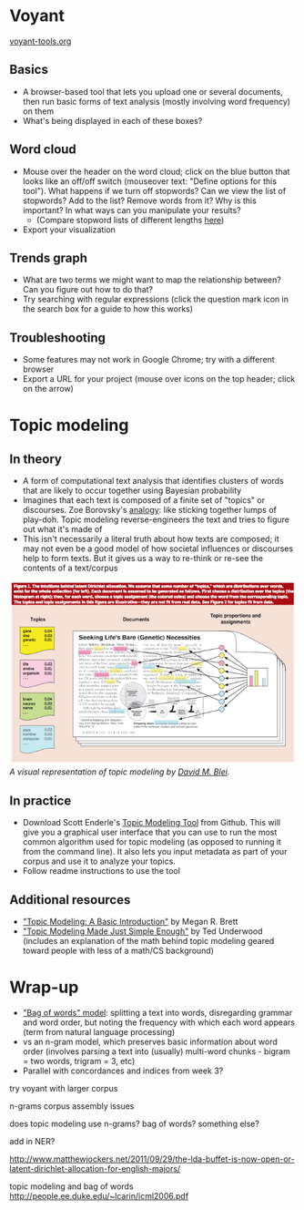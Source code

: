 # Voyant

[voyant-tools.org](http://voyant-tools.org/)

## Basics
+ A browser-based tool that lets you upload one or several documents, then run basic forms of text analysis (mostly involving word frequency) on them
+ What's being displayed in each of these boxes?

## Word cloud
+ Mouse over the header on the word cloud; click on the blue button that looks like an off/off switch (mouseover text: "Define options for this tool"). What happens if we turn off stopwords? Can we view the list of stopwords? Add to the list? Remove words from it? Why is this important? In what ways can you manipulate your results?
  + (Compare stopword lists of different lengths [here](http://www.ranks.nl/stopwords/))
+ Export your visualization

## Trends graph
+ What are two terms we might want to map the relationship between? Can you figure out how to do that?
+ Try searching with regular expressions (click the question mark icon in the search box for a guide to how this works)

## Troubleshooting
+ Some features may not work in Google Chrome; try with a different browser
+ Export a URL for your project (mouse over icons on the top header; click on the arrow)

# Topic modeling

## In theory
+ A form of computational text analysis that identifies clusters of words that are likely to occur together using Bayesian probability
+ Imagines that each text is composed of a finite set of "topics" or discourses. Zoe Borovsky's [analogy](http://miriamposner.com/blog/very-basic-strategies-for-interpreting-results-from-the-topic-modeling-tool/): like sticking together lumps of play-doh. Topic modeling reverse-engineers the text and tries to figure out what it's made of
+ This isn't necessarily a literal truth about how texts are composed; it may not even be a good model of how societal influences or discourses help to form texts. But it gives us a way to re-think or re-see the contents of a text/corpus

![Visual representation of topic modeling](https://github.com/dsfellows/dsfellows/blob/master/Blei_topicmodel.png)
*A visual representation of topic modeling by [David M. Blei](http://www.cs.princeton.edu/~blei/papers/Blei2012.pdf).*

## In practice
+ Download Scott Enderle's [Topic Modeling Tool](https://github.com/senderle/topic-modeling-tool) from Github. This will give you a graphical user interface that you can use to run the most common algorithm used for topic modeling (as opposed to running it from the command line). It also lets you input metadata as part of your corpus and use it to analyze your topics.
+ Follow readme instructions to use the tool

## Additional resources
+ ["Topic Modeling: A Basic Introduction"](http://journalofdigitalhumanities.org/2-1/topic-modeling-a-basic-introduction-by-megan-r-brett/) by Megan R. Brett
+ ["Topic Modeling Made Just Simple Enough"](https://tedunderwood.com/2012/04/07/topic-modeling-made-just-simple-enough/) by Ted Underwood (includes an explanation of the math behind topic modeling geared toward people with less of a math/CS background)

# Wrap-up
+ ["Bag of words" model](https://en.wikipedia.org/wiki/Bag-of-words_model): splitting a text into words, disregarding grammar and word order, but noting the frequency with which each word appears (term from natural language processing)
+ vs an n-gram model, which preserves basic information about word order (involves parsing a text into (usually) multi-word chunks - bigram = two words, trigram = 3, etc)
+ Parallel with concordances and indices from week 3?


try voyant with larger corpus

n-grams
corpus assembly issues

does topic modeling use n-grams? bag of words? something else?

add in NER?

http://www.matthewjockers.net/2011/09/29/the-lda-buffet-is-now-open-or-latent-dirichlet-allocation-for-english-majors/

topic modeling and bag of words http://people.ee.duke.edu/~lcarin/icml2006.pdf
